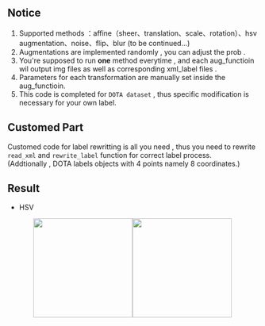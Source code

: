 ## Notice
1. Supported methods ：affine（sheer、translation、scale、rotation）、hsv augmentation、noise、flip、blur  (to be continued...)
2. Augmentations are implemented randomly , you can adjust the prob .
3. You're supposed to run **one** method everytime , and each aug_functioin wil output img files as well as corresponding xml_label files .
4. Parameters for each transformation are manually set inside the aug_functioin.
5. This code is completed for `DOTA dataset` , thus specific modification is necessary for your own label.

## Customed Part
Customed code for label rewritting is all you need , thus you need to rewrite `read_xml` and `rewrite_label` function for correct label process.  
(Addtionally , DOTA labels objects with 4 points namely 8 coordinates.)


## Result 
* HSV
<center class="half">
    <img src="https://github.com/ming71/toolbox/blob/master/data_augmentation/raw.jpeg" width="200"/><img src="https://github.com/ming71/toolbox/blob/master/data_augmentation/hsv.jpeg" width="200"/>
</center>


